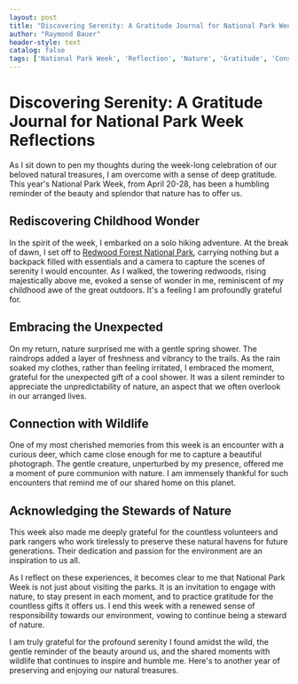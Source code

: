 ```yaml
---
layout: post
title: "Discovering Serenity: A Gratitude Journal for National Park Week Reflections"
author: "Raymond Bauer"
header-style: text
catalog: false
tags: ['National Park Week', 'Reflection', 'Nature', 'Gratitude', 'Conservation', 'Environmental Stewardship', "Planet's Beauty"]
---
```


# Discovering Serenity: A Gratitude Journal for National Park Week Reflections

As I sit down to pen my thoughts during the week-long celebration of our beloved natural treasures, I am overcome with a sense of deep gratitude. This year's National Park Week, from April 20-28, has been a humbling reminder of the beauty and splendor that nature has to offer us. 

## Rediscovering Childhood Wonder

In the spirit of the week, I embarked on a solo hiking adventure. At the break of dawn, I set off to [Redwood Forest National Park](https://www.nps.gov/redw/), carrying nothing but a backpack filled with essentials and a camera to capture the scenes of serenity I would encounter. As I walked, the towering redwoods, rising majestically above me, evoked a sense of wonder in me, reminiscent of my childhood awe of the great outdoors. It's a feeling I am profoundly grateful for.

## Embracing the Unexpected

On my return, nature surprised me with a gentle spring shower. The raindrops added a layer of freshness and vibrancy to the trails. As the rain soaked my clothes, rather than feeling irritated, I embraced the moment, grateful for the unexpected gift of a cool shower. It was a silent reminder to appreciate the unpredictability of nature, an aspect that we often overlook in our arranged lives.

## Connection with Wildlife

One of my most cherished memories from this week is an encounter with a curious deer, which came close enough for me to capture a beautiful photograph. The gentle creature, unperturbed by my presence, offered me a moment of pure communion with nature. I am immensely thankful for such encounters that remind me of our shared home on this planet.

## Acknowledging the Stewards of Nature

This week also made me deeply grateful for the countless volunteers and park rangers who work tirelessly to preserve these natural havens for future generations. Their dedication and passion for the environment are an inspiration to us all.

As I reflect on these experiences, it becomes clear to me that National Park Week is not just about visiting the parks. It is an invitation to engage with nature, to stay present in each moment, and to practice gratitude for the countless gifts it offers us. I end this week with a renewed sense of responsibility towards our environment, vowing to continue being a steward of nature.

I am truly grateful for the profound serenity I found amidst the wild, the gentle reminder of the beauty around us, and the shared moments with wildlife that continues to inspire and humble me. Here's to another year of preserving and enjoying our natural treasures. 
